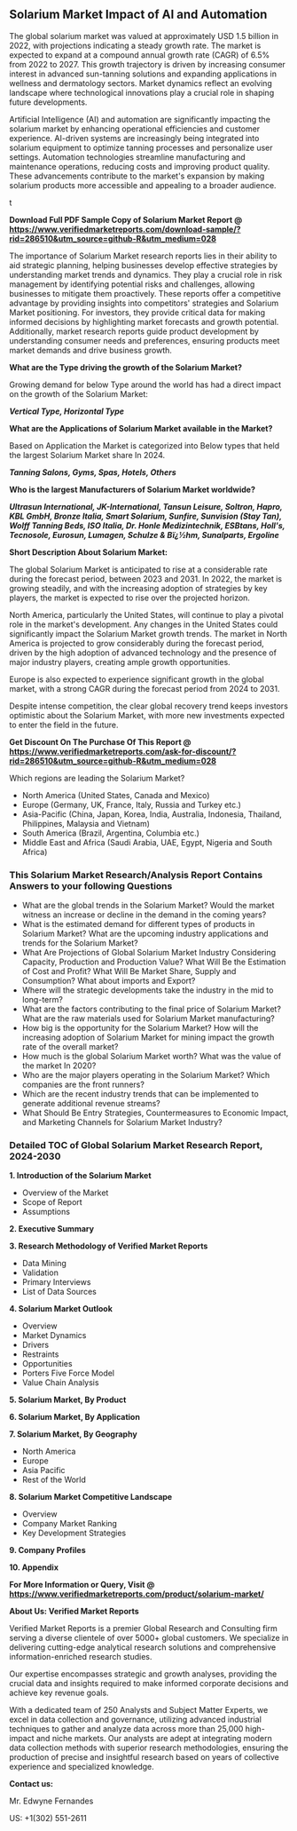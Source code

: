<h2>Solarium Market Impact of AI and Automation</h2><p>The global solarium market was valued at approximately USD 1.5 billion in 2022, with projections indicating a steady growth rate. The market is expected to expand at a compound annual growth rate (CAGR) of 6.5% from 2022 to 2027. This growth trajectory is driven by increasing consumer interest in advanced sun-tanning solutions and expanding applications in wellness and dermatology sectors. Market dynamics reflect an evolving landscape where technological innovations play a crucial role in shaping future developments.</p><p>Artificial Intelligence (AI) and automation are significantly impacting the solarium market by enhancing operational efficiencies and customer experience. AI-driven systems are increasingly being integrated into solarium equipment to optimize tanning processes and personalize user settings. Automation technologies streamline manufacturing and maintenance operations, reducing costs and improving product quality. These advancements contribute to the market's expansion by making solarium products more accessible and appealing to a broader audience.</p>t</p><p id="" class=""><strong>Download Full PDF Sample Copy of Solarium Market Report @ <a href="https://www.verifiedmarketreports.com/download-sample/?rid=286510&utm_source=github-R&utm_medium=028" target="_blank">https://www.verifiedmarketreports.com/download-sample/?rid=286510&utm_source=github-R&utm_medium=028</a></strong></p><p>The importance of&nbsp;Solarium Market research reports lies in their ability to aid strategic planning, helping businesses develop effective strategies by understanding market trends and dynamics. They play a crucial role in risk management by identifying potential risks and challenges, allowing businesses to mitigate them proactively. These reports offer a competitive advantage by providing insights into competitors' strategies and Solarium Market positioning. For investors, they provide critical data for making informed decisions by highlighting market forecasts and growth potential. Additionally, market research reports guide product development by understanding consumer needs and preferences, ensuring products meet market demands and drive business growth.</p><p><strong>What are the&nbsp;Type driving the growth of the Solarium Market?</strong></p><p id="" class="">Growing demand for below Type around the world has had a direct impact on the growth of the Solarium Market:</p><em><strong>Vertical Type, Horizontal Type</strong></em></p><strong>What are the&nbsp;Applications&nbsp;of Solarium Market available in the Market?</strong></p><p id="" class="">Based on Application the Market is categorized into Below types that held the largest Solarium Market share In 2024.</p><em><strong>Tanning Salons, Gyms, Spas, Hotels, Others</strong></em></p><strong>Who is the largest Manufacturers of Solarium Market worldwide?</strong></p><p><em><strong>Ultrasun International, JK-International, Tansun Leisure, Soltron, Hapro, KBL GmbH, Bronze Italia, Smart Solarium, Sunfire, Sunvision (Stay Tan), Wolff Tanning Beds, ISO Italia, Dr. Honle Medizintechnik, ESBtans, Holl's, Tecnosole, Eurosun, Lumagen, Schulze & Bï¿½hm, Sunalparts, Ergoline</strong></em></p><p id="" class=""><strong>Short Description About Solarium Market:</strong></p><p>The global Solarium Market is anticipated to rise at a considerable rate during the forecast period, between 2023 and 2031. In 2022, the market is growing steadily, and with the increasing adoption of strategies by key players, the market is expected to rise over the projected horizon.</p><p>North America, particularly the United States, will continue to play a pivotal role in the market's development. Any changes in the United States could significantly impact the Solarium Market growth trends. The market in North America is projected to grow considerably during the forecast period, driven by the high adoption of advanced technology and the presence of major industry players, creating ample growth opportunities.</p><p>Europe is also expected to experience significant growth in the global market, with a strong CAGR during the forecast period from 2024 to 2031.</p><p>Despite intense competition, the clear global recovery trend keeps investors optimistic about the Solarium Market, with more new investments expected to enter the field in the future.</p><p id="" class=""><strong>Get Discount On The Purchase Of This Report @ <a href="https://www.verifiedmarketreports.com/ask-for-discount/?rid=286510&utm_source=github-R&utm_medium=028" target="_blank">https://www.verifiedmarketreports.com/ask-for-discount/?rid=286510&utm_source=github-R&utm_medium=028</a></strong></p>Which regions are leading the Solarium Market?</p><ul><li>North America (United States, Canada and Mexico)</li><li>Europe (Germany, UK, France, Italy, Russia and Turkey etc.)</li><li>Asia-Pacific (China, Japan, Korea, India, Australia, Indonesia, Thailand, Philippines, Malaysia and Vietnam)</li><li>South America (Brazil, Argentina, Columbia etc.)</li><li>Middle East and Africa (Saudi Arabia, UAE, Egypt, Nigeria and South Africa)</li></ul><h3 id="" class="">This Solarium Market Research/Analysis Report Contains Answers to your following Questions</h3><ul><li>What are the global trends in the Solarium Market? Would the market witness an increase or decline in the demand in the coming years?</li><li>What is the estimated demand for different types of products in Solarium Market? What are the upcoming industry applications and trends for the Solarium Market?</li><li>What Are Projections of Global Solarium Market Industry Considering Capacity, Production and Production Value? What Will Be the Estimation of Cost and Profit? What Will Be Market Share, Supply and Consumption? What about imports and Export?</li><li>Where will the strategic developments take the industry in the mid to long-term?</li><li>What are the factors contributing to the final price of Solarium Market? What are the raw materials used for Solarium Market manufacturing?</li><li>How big is the opportunity for the Solarium Market? How will the increasing adoption of Solarium Market for mining impact the growth rate of the overall market?</li><li>How much is the global Solarium Market worth? What was the value of the market In 2020?</li><li>Who are the major players operating in the Solarium Market? Which companies are the front runners?</li><li>Which are the recent industry trends that can be implemented to generate additional revenue streams?</li><li>What Should Be Entry Strategies, Countermeasures to Economic Impact, and Marketing Channels for Solarium Market Industry?</li></ul><h3 id="" class="">Detailed TOC of Global Solarium Market Research Report, 2024-2030</h3><p id="" class=""><strong>1. Introduction of the Solarium Market</strong></p><ul><li>Overview of the Market</li><li>Scope of Report</li><li>Assumptions</li></ul><p id="" class=""><strong>2. Executive Summary</strong></p><p id="" class=""><strong>3. Research Methodology of Verified Market Reports</strong></p><ul><li>Data Mining</li><li>Validation</li><li>Primary Interviews</li><li>List of Data Sources</li></ul><p id="" class=""><strong>4. Solarium Market Outlook</strong></p><ul><li>Overview</li><li>Market Dynamics</li><li>Drivers</li><li>Restraints</li><li>Opportunities</li><li>Porters Five Force Model</li><li>Value Chain Analysis</li></ul><p id="" class=""><strong>5. Solarium Market, By Product</strong></p><p id="" class=""><strong>6. Solarium Market, By Application</strong></p><p id="" class=""><strong>7. Solarium Market, By Geography</strong></p><ul><li>North America</li><li>Europe</li><li>Asia Pacific</li><li>Rest of the World</li></ul><p id="" class=""><strong>8. Solarium Market Competitive Landscape</strong></p><ul><li>Overview</li><li>Company Market Ranking</li><li>Key Development Strategies</li></ul><p id="" class=""><strong>9. Company Profiles</strong></p><p id="" class=""><strong>10. Appendix</strong></p><p id="" class=""><strong>For More Information or Query, Visit @ <a href="https://www.verifiedmarketreports.com/product/solarium-market/" target="_blank">https://www.verifiedmarketreports.com/product/solarium-market/</a></strong></p><p id="" class=""><strong>About Us: Verified Market Reports</strong></p><p id="" class="">Verified Market Reports is a premier Global Research and Consulting firm serving a diverse clientele of over 5000+ global customers. We specialize in delivering cutting-edge analytical research solutions and comprehensive information-enriched research studies.</p><p id="" class="">Our expertise encompasses strategic and growth analyses, providing the crucial data and insights required to make informed corporate decisions and achieve key revenue goals.</p><p id="" class="">With a dedicated team of 250 Analysts and Subject Matter Experts, we excel in data collection and governance, utilizing advanced industrial techniques to gather and analyze data across more than 25,000 high-impact and niche markets. Our analysts are adept at integrating modern data collection methods with superior research methodologies, ensuring the production of precise and insightful research based on years of collective experience and specialized knowledge.</p><p id="" class=""><strong>Contact us:</strong></p><p id="" class="">Mr. Edwyne Fernandes</p><p id="" class="">US: +1(302) 551-2611</p>